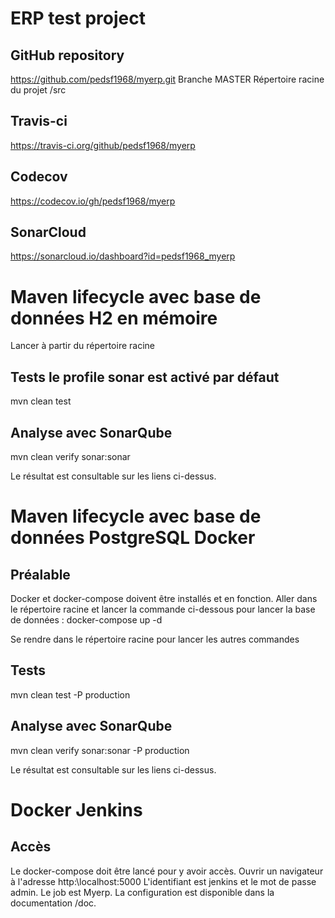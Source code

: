 # ERP test project
## GitHub repository
https://github.com/pedsf1968/myerp.git
Branche MASTER
Répertoire racine du projet /src

## Travis-ci 
https://travis-ci.org/github/pedsf1968/myerp

## Codecov
https://codecov.io/gh/pedsf1968/myerp

## SonarCloud 
https://sonarcloud.io/dashboard?id=pedsf1968_myerp

# Maven lifecycle avec base de données H2 en mémoire
Lancer à partir du répertoire racine

## Tests le profile sonar est activé par défaut
mvn clean test

## Analyse avec SonarQube
mvn clean verify sonar:sonar

Le résultat est consultable sur les liens ci-dessus.


# Maven lifecycle avec base de données PostgreSQL Docker
## Préalable
Docker et docker-compose doivent être installés et en fonction.
Aller dans le répertoire racine et lancer la commande ci-dessous pour lancer la base de données :
docker-compose up -d

Se rendre dans le répertoire racine pour lancer les autres commandes

## Tests
mvn clean test -P production

## Analyse avec SonarQube
mvn clean verify sonar:sonar -P production

Le résultat est consultable sur les liens ci-dessus.

# Docker Jenkins 
## Accès
Le docker-compose doit être lancé pour y avoir accès. Ouvrir un navigateur à l'adresse http:\\localhost:5000
L'identifiant est jenkins et le mot de passe admin.
Le job est Myerp.
La configuration est disponible dans la documentation /doc.





